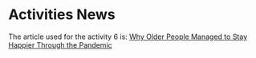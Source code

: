 # Activities News

The article used for the activity 6 is: [Why Older People Managed to Stay Happier Through the Pandemic](https://www.nytimes.com/2021/03/12/health/covid-pandemic-happiness-age.html)
